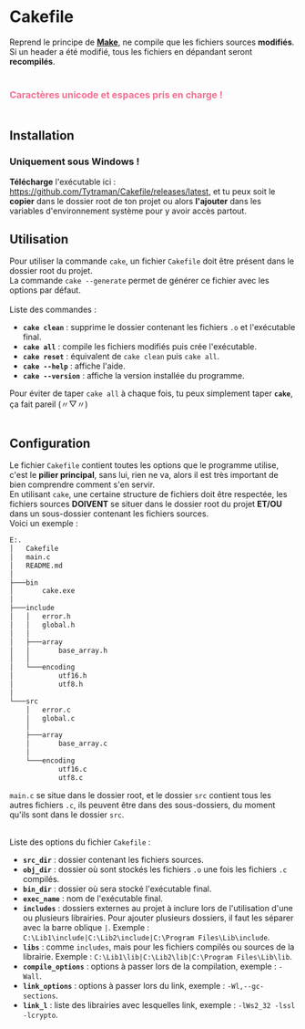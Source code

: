 # Cakefile

Reprend le principe de [**Make**](https://fr.wikipedia.org/wiki/Make), ne compile que les fichiers sources **modifiés**. Si un header a été modifié, tous les fichiers en dépandant seront **recompilés**.<br><br>
### <span style="color:#f56e92">**Caractères unicode et espaces pris en charge !**</span><br><br>
## Installation
### Uniquement sous Windows !
**Télécharge** l'exécutable ici : https://github.com/Tytraman/Cakefile/releases/latest, et tu peux soit le **copier** dans le dossier root de ton projet ou alors **l'ajouter** dans les variables d'environnement système pour y avoir accès partout.

## Utilisation
Pour utiliser la commande `cake`, un fichier `Cakefile` doit être présent dans le dossier root du projet.<br>
La commande `cake --generate` permet de générer ce fichier avec les options par défaut.<br><br>
Liste des commandes :

- **`cake clean`** : supprime le dossier contenant les fichiers `.o` et l'exécutable final.
- **`cake all`** : compile les fichiers modifiés puis crée l'exécutable.
- **`cake reset`** : équivalent de `cake clean` puis `cake all`.
- **`cake --help`** : affiche l'aide.
- **`cake --version`** : affiche la version installée du programme.

Pour éviter de taper `cake all` à chaque fois, tu peux simplement taper **`cake`**, ça fait pareil (〃▽〃)<br><br>

## Configuration
Le fichier `Cakefile` contient toutes les options que le programme utilise, c'est le **pilier principal**, sans lui, rien ne va, alors il est très important de bien comprendre comment s'en servir.<br>
En utilisant `cake`, une certaine structure de fichiers doit être respectée, les fichiers sources **DOIVENT** se situer dans le dossier root du projet **ET/OU** dans un sous-dossier contenant les fichiers sources.<br>
Voici un exemple :
```txt
E:.
│   Cakefile
│   main.c
│   README.md
│
├───bin
│       cake.exe
│
├───include
│   │   error.h
│   │   global.h
│   │
│   ├───array
│   │       base_array.h
│   │
│   └───encoding
│           utf16.h
│           utf8.h
│           
└───src
    │   error.c
    │   global.c
    │   
    ├───array
    │       base_array.c
    │       
    └───encoding
            utf16.c
            utf8.c
```
`main.c` se situe dans le dossier root, et le dossier `src` contient tous les autres fichiers `.c`, ils peuvent être dans des sous-dossiers, du moment qu'ils sont dans le dossier `src`.<br><br>

Liste des options du fichier `Cakefile` :
- **`src_dir`** : dossier contenant les fichiers sources.
- **`obj_dir`** : dossier où sont stockés les fichiers `.o` une fois les fichiers `.c` compilés.
- **`bin_dir`** : dossier où sera stocké l'exécutable final.
- **`exec_name`** : nom de l'exécutable final.
- **`includes`** : dossiers externes au projet à inclure lors de l'utilisation d'une ou plusieurs librairies. Pour ajouter plusieurs dossiers, il faut les séparer avec la barre oblique `|`. Exemple : `C:\Lib1\include|C:\Lib2\include|C:\Program Files\Lib\include`.
- **`libs`** : comme `includes`, mais pour les fichiers compilés ou sources de la librairie. Exemple : `C:\Lib1\lib|C:\Lib2\lib|C:\Program Files\Lib\lib`.
- **`compile_options`** : options à passer lors de la compilation, exemple : `-Wall`.
- **`link_options`** : options à passer lors du link, exemple : `-Wl,--gc-sections`.
- **`link_l`** : liste des librairies avec lesquelles link, exemple : `-lWs2_32 -lssl -lcrypto`.